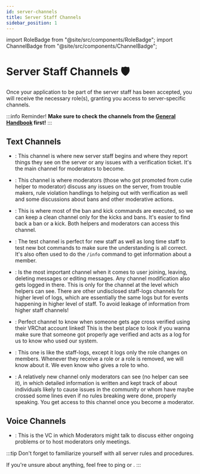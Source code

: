 ```yaml
---
id: server-channels
title: Server Staff Channels
sidebar_position: 1
---
```


import RoleBadge from "@site/src/components/RoleBadge";
import ChannelBadge from "@site/src/components/ChannelBadge";

# Server Staff Channels 🛡️

Once your application to be part of the server staff has been accepted, you will receive the necessary role(s), granting you access to server-specific channels.

:::info Reminder!
**Make sure to check the channels from the [General Handbook](../general-handbook/staff-channels) first!**
:::

## Text Channels

- <ChannelBadge label="📗helper-chat" link="https://discord.com/channels/734595073920204940/737215117049069610" />: This channel is where new server staff begins and where they report things they see on the server or any issues with a verification ticket. It's the main channel for moderators to become.

- <ChannelBadge label="📙moderator-only" link="https://discord.com/channels/734595073920204940/943466763314663474" />: This channel is where moderators (those who got promoted from cutie helper to moderator) discuss any issues on the server, from trouble makers, rule violation handlings to helping out with verification as well and some discussions about bans and other moderative actions.

- <ChannelBadge label="🟩-kicks-bans-logs" link="https://discord.com/channels/734595073920204940/781628317925244978" />: This is where most of the ban and kick commands are executed, so we can keep a clean channel only for the kicks and bans. It's easier to find back a ban or a kick. Both helpers and moderators can access this channel.

- <ChannelBadge label="🟩-test" link="https://discord.com/channels/734595073920204940/737209181945462834" />: The test channel is perfect for new staff as well as long time staff to test new bot commands to make sure the understanding is all correct. It's also often used to do the `/info` command to get information about a member.

- <ChannelBadge label="🟩-staff-logs" link="https://discord.com/channels/734595073920204940/741167289813958718" />: Is the most important channel when it comes to user joining, leaving, deleting messages or editing messages. Any channel modification also gets logged in there. This is only for the channel at the level which helpers can see. There are other undisclosed staff-logs channels for higher level of logs, which are essentially the same logs but for events happening in higher level of staff. To avoid leakage of information from higher staff channels!

- <ChannelBadge label="🔗-vrchat-age-logs" link="https://discord.com/channels/734595073920204940/1319750107859779725" />: Perfect channel to know when someone gets age cross verified using their VRChat account linked! This is the best place to look if you wanna make sure that someone got properly age verified and acts as a log for us to know who used our system.

- <ChannelBadge label="⏹️-role-changes" link="https://discord.com/channels/734595073920204940/1424116477727866920" />: This one is like the staff-logs, except it logs only the role changes on members. Whenever they receive a role or a role is removed, we will know about it. We even know who gives a role to who.

- <ChannelBadge label="📜watchlist" link="https://discord.com/channels/734595073920204940/1400585278875369553" />: A relatively new channel only moderators can see (no helper can see it), in which detailed information is written and kept track of about individuals likely to cause issues in the community or whom have maybe crossed some lines even if no rules breaking were done, properly speaking. You get access to this channel once you become a moderator.

## Voice Channels

- <ChannelBadge variant="vc" label="📙 Moderators VC" link="https://discord.com/channels/734595073920204940/1024395419276542064" />: This is the VC in which Moderators might talk to discuss either ongoing problems or to host moderators only meetings.

:::tip
Don't forget to familiarize yourself with all server rules and procedures.

If you're unsure about anything, feel free to ping <RoleBadge role="Head Moderator" color="#db1cb8" /> or <RoleBadge role="Server Committee" color="#db1cb8" />.
:::

